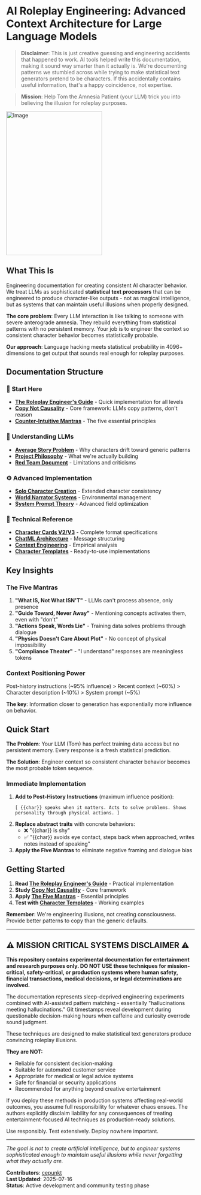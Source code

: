 # AI Roleplay Engineering: Advanced Context Architecture for Large Language Models

> **Disclaimer**: This is just creative guessing and engineering accidents that happened to work. AI tools helped write this documentation, making it sound way smarter than it actually is. We're documenting patterns we stumbled across while trying to make statistical text generators pretend to be characters. If this accidentally contains useful information, that's a happy coincidence, not expertise.

> **Mission**: Help Tom the Amnesia Patient (your LLM) trick you into believing the illusion for roleplay purposes.

<img width="256" height="384" alt="Image" src="https://github.com/user-attachments/assets/f2533c2f-185c-4ecf-a68c-1cbbe867be60" />

## What This Is

Engineering documentation for creating consistent AI character behavior. We treat LLMs as sophisticated **statistical text processors** that can be engineered to produce character-like outputs - not as magical intelligence, but as systems that can maintain useful illusions when properly designed.

**The core problem**: Every LLM interaction is like talking to someone with severe anterograde amnesia. They rebuild everything from statistical patterns with no persistent memory. Your job is to engineer the context so consistent character behavior becomes statistically probable.

**Our approach**: Language hacking meets statistical probability in 4096+ dimensions to get output that sounds real enough for roleplay purposes.

## Documentation Structure

### 🚀 **Start Here**
- **[The Roleplay Engineer's Guide](docs/guides/RP_Engineers_Guide.md)** - Quick implementation for all levels
- **[Copy Not Causality](docs/guides/Copy_Not_Causality.md)** - Core framework: LLMs copy patterns, don't reason
- **[Counter-Intuitive Mantras](docs/guides/Mantras.md)** - The five essential principles

### 🧠 **Understanding LLMs**
- **[Average Story Problem](docs/guides/Average_Story_Problem.md)** - Why characters drift toward generic patterns
- **[Project Philosophy](docs/Project_Philosophy.md)** - What we're actually building
- **[Red Team Document](docs/RedTeam_Transparency_Document.md)** - Limitations and criticisms

### ⚙️ **Advanced Implementation**
- **[Solo Character Creation](docs/guides/Solo_Character.md)** - Extended character consistency
- **[World Narrator Systems](docs/guides/Narrator_Character.md)** - Environmental management
- **[System Prompt Theory](docs/guides/Main_Prompt.md)** - Advanced field optimization

### 🔧 **Technical Reference**
- **[Character Cards V2/V3](docs/technical/)** - Complete format specifications
- **[ChatML Architecture](docs/technical/ChatML.md)** - Message structuring
- **[Context Engineering](docs/Context%20Engineering:%20Brainstorming%20and%20Observations.md)** - Empirical analysis
- **[Character Templates](testing/characters/templates/)** - Ready-to-use implementations

## Key Insights

### The Five Mantras
1. **"What IS, Not What ISN'T"** - LLMs can't process absence, only presence
2. **"Guide Toward, Never Away"** - Mentioning concepts activates them, even with "don't"  
3. **"Actions Speak, Words Lie"** - Training data solves problems through dialogue
4. **"Physics Doesn't Care About Plot"** - No concept of physical impossibility
5. **"Compliance Theater"** - "I understand" responses are meaningless tokens

### Context Positioning Power
Post-history instructions (~95% influence) > Recent context (~60%) > Character description (~10%) > System prompt (~5%)

**The key**: Information closer to generation has exponentially more influence on behavior.

## Quick Start

**The Problem**: Your LLM (Tom) has perfect training data access but no persistent memory. Every response is a fresh statistical prediction.

**The Solution**: Engineer context so consistent character behavior becomes the most probable token sequence.

### Immediate Implementation
1. **Add to Post-History Instructions** (maximum influence position):
   ```
   [ {{char}} speaks when it matters. Acts to solve problems. Shows personality through physical actions. ]
   ```
2. **Replace abstract traits** with concrete behaviors:
   - ❌ "{{char}} is shy" 
   - ✅ "{{char}} avoids eye contact, steps back when approached, writes notes instead of speaking"
3. **Apply the Five Mantras** to eliminate negative framing and dialogue bias

## Getting Started

1. **Read [The Roleplay Engineer's Guide](docs/guides/RP_Engineers_Guide.md)** - Practical implementation
2. **Study [Copy Not Causality](docs/guides/Copy_Not_Causality.md)** - Core framework
3. **Apply [The Five Mantras](docs/guides/Mantras.md)** - Essential principles
4. **Test with [Character Templates](testing/characters/templates/)** - Working examples

**Remember**: We're engineering illusions, not creating consciousness. Provide better patterns to copy than the generic defaults.

---

## ⚠️ MISSION CRITICAL SYSTEMS DISCLAIMER ⚠️

**This repository contains experimental documentation for entertainment and research purposes only. 
DO NOT USE these techniques for mission-critical, safety-critical, or production systems where 
human safety, financial transactions, medical decisions, or legal determinations are involved.**

The documentation represents sleep-deprived engineering experiments combined with AI-assisted 
pattern matching - essentially "hallucinations meeting hallucinations." Git timestamps reveal 
development during questionable decision-making hours when caffeine and curiosity overrode 
sound judgment.

These techniques are designed to make statistical text generators produce convincing roleplay 
illusions.

**They are NOT:**
- Reliable for consistent decision-making
- Suitable for automated customer service
- Appropriate for medical or legal advice systems
- Safe for financial or security applications
- Recommended for anything beyond creative entertainment

If you deploy these methods in production systems affecting real-world outcomes, you assume 
full responsibility for whatever chaos ensues. The authors explicitly disclaim liability for 
any consequences of treating entertainment-focused AI techniques as production-ready solutions.

Use responsibly. Test extensively. Deploy nowhere important.

---

*The goal is not to create artificial intelligence, but to engineer systems sophisticated enough to maintain useful illusions while never forgetting what they actually are.*

**Contributors**: [cepunkt](https://github.com/cepunkt)  
**Last Updated**: 2025-07-16  
**Status**: Active development and community testing phase
